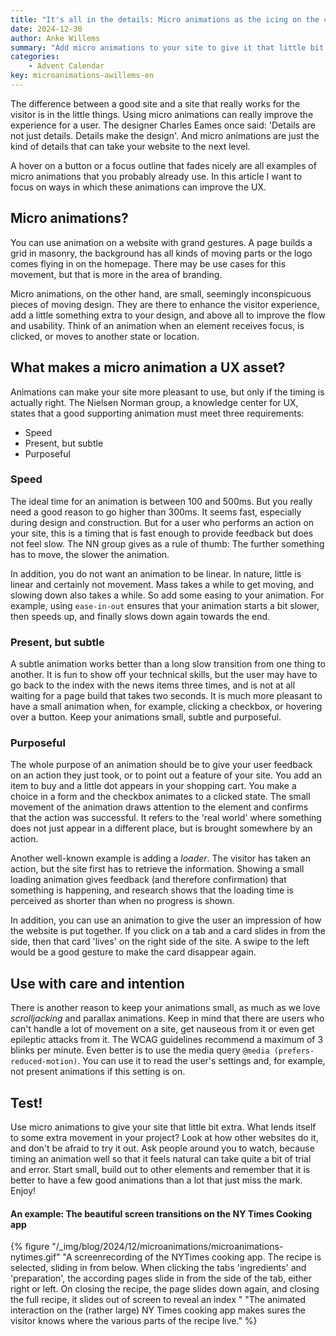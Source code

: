 ```yaml
---
title: "It's all in the details: Micro animations as the icing on the cake"
date: 2024-12-30
author: Anke Willems
summary: "Add micro animations to your site to give it that little bit extra."
categories:
    - Advent Calendar
key: microanimations-awillems-en
---
```



The difference between a good site and a site that really works for the visitor is in the little things. Using micro animations can really improve the experience for a user. The designer Charles Eames once said: 'Details are not just details. Details make the design'. And micro animations are just the kind of details that can take your website to the next level.

A hover on a button or a focus outline that fades nicely are all examples of micro animations that you probably already use. In this article I want to focus on ways in which these animations can improve the UX.

## Micro animations?

You can use animation on a website with grand gestures. A page builds a grid in masonry, the background has all kinds of moving parts or the logo comes flying in on the homepage. There may be use cases for this movement, but that is more in the area of ​​branding.

Micro animations, on the other hand, are small, seemingly inconspicuous pieces of moving design. They are there to enhance the visitor experience, add a little something extra to your design, and above all to improve the flow and usability. Think of an animation when an element receives focus, is clicked, or moves to another state or location.

## What makes a micro animation a UX asset?

Animations can make your site more pleasant to use, but only if the timing is actually right. The Nielsen Norman group, a knowledge center for UX, states that a good supporting animation must meet three requirements:

- Speed
- Present, but subtle
- Purposeful

### Speed

The ideal time for an animation is between 100 and 500ms. But you really need a good reason to go higher than 300ms. It seems fast, especially during design and construction. But for a user who performs an action on your site, this is a timing that is fast enough to provide feedback but does not feel slow. The NN group gives as a rule of thumb: The further something has to move, the slower the animation.

In addition, you do not want an animation to be linear. In nature, little is linear and certainly not movement. Mass takes a while to get moving, and slowing down also takes a while. So add some easing to your animation. For example, using `ease-in-out` ensures that your animation starts a bit slower, then speeds up, and finally slows down again towards the end.

### Present, but subtle

A subtle animation works better than a long slow transition from one thing to another. It is fun to show off your technical skills, but the user may have to go back to the index with the news items three times, and is not at all waiting for a page build that takes two seconds. It is much more pleasant to have a small animation when, for example, clicking a checkbox, or hovering over a button. Keep your animations small, subtle and purposeful.

### Purposeful

The whole purpose of an animation should be to give your user feedback on an action they just took, or to point out a feature of your site. You add an item to buy and a little dot appears in your shopping cart. You make a choice in a form and the checkbox animates to a clicked state. The small movement of the animation draws attention to the element and confirms that the action was successful. It refers to the 'real world' where something does not just appear in a different place, but is brought somewhere by an action.

Another well-known example is adding a _loader_. The visitor has taken an action, but the site first has to retrieve the information. Showing a small loading animation gives feedback (and therefore confirmation) that something is happening, and research shows that the loading time is perceived as shorter than when no progress is shown.

In addition, you can use an animation to give the user an impression of how the website is put together. If you click on a tab and a card slides in from the side, then that card 'lives' on the right side of the site. A swipe to the left would be a good gesture to make the card disappear again.

## Use with care and intention

There is another reason to keep your animations small, as much as we love _scrolljacking_ and parallax animations. Keep in mind that there are users who can't handle a lot of movement on a site, get nauseous from it or even get epileptic attacks from it. The WCAG guidelines recommend a maximum of 3 blinks per minute. Even better is to use the media query `@media (prefers-reduced-motion)`. You can use it to read the user's settings and, for example, not present animations if this setting is on.

## Test!

Use micro animations to give your site that little bit extra. What lends itself to some extra movement in your project? Look at how other websites do it, and don't be afraid to try it out. Ask people around you to watch, because timing an animation well so that it feels natural can take quite a bit of trial and error. Start small, build out to other elements and remember that it is better to have a few good animations than a lot that just miss the mark. Enjoy!



#### An example: The beautiful screen transitions on the NY Times Cooking app

{% figure "/_img/blog/2024/12/microanimations/microanimations-nytimes.gif" "A screenrecording of the NYTimes cooking app. The recipe is selected, sliding in from below. When clicking the tabs 'ingredients' and 'preparation', the according pages slide in from the side of the tab, either right or left. On closing the recipe, the page slides down again, and closing the full recipe, it slides out of screen to reveal an index " "The animated interaction on the (rather large) NY Times cooking app makes sures the visitor knows where the various parts of the recipe live." %}

